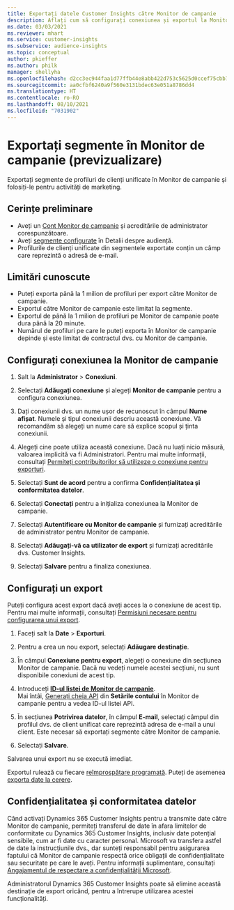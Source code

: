 ```yaml
---
title: Exportați datele Customer Insights către Monitor de campanie
description: Aflați cum să configurați conexiunea și exportul la Monitor de campanie.
ms.date: 03/03/2021
ms.reviewer: mhart
ms.service: customer-insights
ms.subservice: audience-insights
ms.topic: conceptual
author: pkieffer
ms.author: philk
manager: shellyha
ms.openlocfilehash: d2cc3ec944faa1d77ffb44e8abb422d753c5625d0ccef75cbb7efb14cb7c3741
ms.sourcegitcommit: aa0cfbf6240a9f560e3131bdec63e051a8786dd4
ms.translationtype: HT
ms.contentlocale: ro-RO
ms.lasthandoff: 08/10/2021
ms.locfileid: "7031902"
---
```

# <a name="export-segments-to-campaign-monitor-preview"></a>Exportați segmente în Monitor de campanie (previzualizare)

Exportați segmente de profiluri de clienți unificate în Monitor de campanie și folosiți-le pentru activități de marketing.

## <a name="prerequisites"></a>Cerințe preliminare

-   Aveți un [Cont Monitor de campanie](https://www.campaignmonitor.com/) și acreditările de administrator corespunzătoare.
-   Aveți [segmente configurate](segments.md) în Detalii despre audiență.
-   Profilurile de clienți unificate din segmentele exportate conțin un câmp care reprezintă o adresă de e-mail.

## <a name="known-limitations"></a>Limitări cunoscute

- Puteți exporta până la 1 milion de profiluri per export către Monitor de campanie.
- Exportul către Monitor de campanie este limitat la segmente.
- Exportul de până la 1 milion de profiluri pe Monitor de campanie poate dura până la 20 minute. 
- Numărul de profiluri pe care le puteți exporta în Monitor de campanie depinde și este limitat de contractul dvs. cu Monitor de campanie.

## <a name="set-up-connection-to-campaign-monitor"></a>Configurați conexiunea la Monitor de campanie

1. Salt la **Administrator** > **Conexiuni**.

1. Selectați **Adăugați conexiune** și alegeți **Monitor de campanie** pentru a configura conexiunea.

1. Dați conexiunii dvs. un nume ușor de recunoscut în câmpul **Nume afișat**. Numele și tipul conexiunii descriu această conexiune. Vă recomandăm să alegeți un nume care să explice scopul și ținta conexiunii.

1. Alegeți cine poate utiliza această conexiune. Dacă nu luați nicio măsură, valoarea implicită va fi Administratori. Pentru mai multe informații, consultați [Permiteți contribuitorilor să utilizeze o conexiune pentru exporturi](connections.md#allow-contributors-to-use-a-connection-for-exports).

1. Selectați **Sunt de acord** pentru a confirma **Confidențialitatea și conformitatea datelor**.

1. Selectați **Conectați** pentru a inițializa conexiunea la Monitor de campanie.

1. Selectați **Autentificare cu Monitor de campanie** și furnizați acreditările de administrator pentru Monitor de campanie.

1. Selectați **Adăugați-vă ca utilizator de export** și furnizați acreditările dvs. Customer Insights.

1. Selectați **Salvare** pentru a finaliza conexiunea.

## <a name="configure-an-export"></a>Configurați un export

Puteți configura acest export dacă aveți acces la o conexiune de acest tip. Pentru mai multe informații, consultați [Permisiuni necesare pentru configurarea unui export](export-destinations.md#set-up-a-new-export).

1. Faceți salt la **Date** > **Exporturi**.

1. Pentru a crea un nou export, selectați **Adăugare destinație**.

1. În câmpul **Conexiune pentru export**, alegeți o conexiune din secțiunea Monitor de campanie. Dacă nu vedeți numele acestei secțiuni, nu sunt disponibile conexiuni de acest tip.

1. Introduceți [**ID-ul listei de Monitor de campanie**](https://www.campaignmonitor.com/api/getting-started/#your-list-id).    
   Mai întâi, [Generați cheia API](https://www.campaignmonitor.com/api/getting-started/) din **Setările contului** în Monitor de campanie pentru a vedea ID-ul listei API.  

3. În secțiunea **Potrivirea datelor**, în câmpul **E-mail**, selectați câmpul din profilul dvs. de client unificat care reprezintă adresa de e-mail a unui client. Este necesar să exportați segmente către Monitor de campanie.

1. Selectați **Salvare**.

Salvarea unui export nu se execută imediat.

Exportul rulează cu fiecare [reîmprospătare programată](system.md#schedule-tab). Puteți de asemenea [exporta date la cerere](export-destinations.md#run-exports-on-demand). 


## <a name="data-privacy-and-compliance"></a>Confidențialitatea și conformitatea datelor

Când activați Dynamics 365 Customer Insights pentru a transmite date către Monitor de campanie, permiteți transferul de date în afara limitelor de conformitate cu Dynamics 365 Customer Insights, inclusiv date potențial sensibile, cum ar fi date cu caracter personal. Microsoft va transfera astfel de date la instrucțiunile dvs., dar sunteți responsabil pentru asigurarea faptului că Monitor de campanie respectă orice obligații de confidențialitate sau securitate pe care le aveți. Pentru informații suplimentare, consultați [Angajamentul de respectare a confidențialității Microsoft](https://go.microsoft.com/fwlink/?linkid=396732).

Administratorul Dynamics 365 Customer Insights poate să elimine această destinație de export oricând, pentru a întrerupe utilizarea acestei funcționalități.
